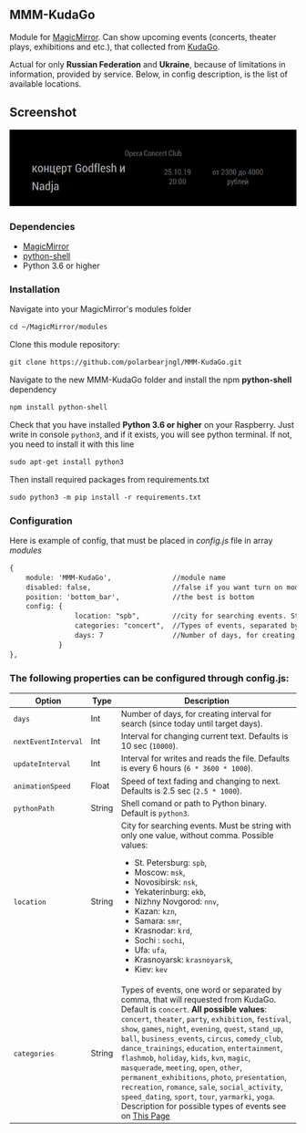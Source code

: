 ## MMM-KudaGo

Module for [MagicMirror](https://github.com/MichMich/MagicMirror). Can show upcoming events (concerts, theater plays, exhibitions and etc.), that collected from [KudaGo](https://kudago.com). 

Actual for only **Russian Federation** and **Ukraine**, because of limitations in information, provided by service. Below, in config description, is the list of available locations.

## Screenshot
![Screenshot](screenshot.jpg)


### Dependencies
* [MagicMirror](https://github.com/MichMich/MagicMirror)
* [python-shell](https://www.npmjs.com/package/python-shell)
* Python 3.6 or higher

### Installation
Navigate into your MagicMirror's modules folder
```markdown
cd ~/MagicMirror/modules
```

Clone this module repository:
```markdown
git clone https://github.com/polarbearjngl/MMM-KudaGo.git
```

Navigate to the new MMM-KudaGo folder and install the npm **python-shell** dependency
```markdown
npm install python-shell
```

Check that you have installed **Python 3.6 or higher** on your Raspberry. Just write in console `python3`, and if it exists, you will see python terminal. If not, you need to install it with this line
```markdown
sudo apt-get install python3
```

Then install required packages from requirements.txt
```markdown
sudo python3 -m pip install -r requirements.txt
```

### Configuration
Here is example of config, that must be placed in *config.js* file in array *modules*
```markdown
{
    module: 'MMM-KudaGo',               //module name
    disabled: false,                    //false if you want turn on module
    position: 'bottom_bar',             //the best is bottom
    config: {
                location: "spb",        //city for searching events. String with only one value, without comma. More info in readme.md
                categories: "concert",  //Types of events, separated by comma, that will requested from KudaGo
                days: 7                 //Number of days, for creating interval for search (since today until target days)
            }
},
```

### The following properties can be configured through config.js:

 Option | Type | Description
-------|------|-----------
`days` | Int | Number of days, for creating interval for search (since today until target days).
`nextEventInterval` | Int | Interval for changing current text. Defaults is 10 sec (`10000`).
`updateInterval` | Int | Interval for writes and reads the file. Defaults is every 6 hours (`6 * 3600 * 1000`).
`animationSpeed` | Float | Speed of text fading and changing to next. Defaults is 2.5 sec (`2.5 * 1000`).
`pythonPath` | String | Shell comand or path to Python binary. Default is `python3`.
`location` | String | City for searching events. Must be string with only one value, without comma. Possible values: <ul><li>St. Petersburg: `spb`,</li><li>Moscow: `msk`,</li><li>Novosibirsk: `nsk`,</li><li>Yekaterinburg: `ekb`,</li><li>Nizhny Novgorod: `nnv`,</li><li>Kazan: `kzn`,</li><li>Samara: `smr`,</li><li>Krasnodar: `krd`,</li><li>Sochi : `sochi`,</li><li>Ufa: `ufa`,</li><li>Krasnoyarsk: `krasnoyarsk`,</li><li>Kiev: `kev`</li></ul>
`categories` | String | Types of events, one word or separated by comma, that will requested from KudaGo. Default is `concert`. **All possible values**: `concert`, `theater`, `party`, `exhibition`, `festival`, `show`, `games`, `night`, `evening`, `quest`, `stand_up`, `ball`, `business_events`, `circus`, `comedy_club`, `dance_trainings`, `education`, `entertainment`, `flashmob`, `holiday`, `kids`, `kvn`, `magic`, `masquerade`, `meeting`, `open`, `other`, `permanent_exhibitions`, `photo`, `presentation`, `recreation`, `romance`, `sale`, `social_activity`, `speed_dating`, `sport`, `tour`, `yarmarki`, `yoga`. Description for possible types of events see on [This Page](https://github.com/polarbearjngl/MMM-KudaGo/blob/b148f9b4de9ffb1098ac83b2788089c7802165d2/kudago/api/entities/event.py#L61)
